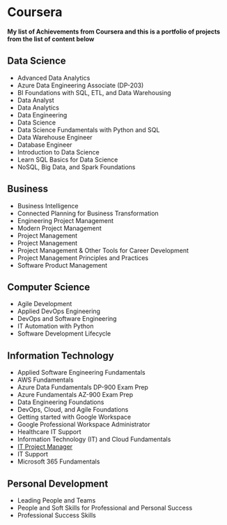 # Coursera
**My list of Achievements from Coursera and this is a portfolio of projects from the list of content below**
## Data Science
- Advanced Data Analytics
- Azure Data Engineering Associate (DP-203)
- BI Foundations with SQL, ETL, and Data Warehousing
- Data Analyst
- Data Analytics
- Data Engineering
- Data Science
- Data Science Fundamentals with Python and SQL
- Data Warehouse Engineer
- Database Engineer
- Introduction to Data Science
- Learn SQL Basics for Data Science
- NoSQL, Big Data, and Spark Foundations

## Business
- Business Intelligence
- Connected Planning for Business Transformation
- Engineering Project Management
- Modern Project Management
- Project Management
- Project Management
- Project Management & Other Tools for Career Development
- Project Management Principles and Practices
- Software Product Management

## Computer Science
- Agile Development
- Applied DevOps Engineering
- DevOps and Software Engineering
- IT Automation with Python
- Software Development Lifecycle

## Information Technology
- Applied Software Engineering Fundamentals
- AWS Fundamentals
- Azure Data Fundamentals DP-900 Exam Prep
- Azure Fundamentals AZ-900 Exam Prep
- Data Engineering Foundations
- DevOps, Cloud, and Agile Foundations
- Getting started with Google Workspace
- Google Professional Workspace Administrator
- Healthcare IT Support
- Information Technology (IT) and Cloud Fundamentals
- [IT Project Manager](https://github.com/bad25/Coursera/blob/main/IBMProjectManager.md)
- IT Support
- Microsoft 365 Fundamentals

## Personal Development
- Leading People and Teams
- People and Soft Skills for Professional and Personal Success
- Professional Success Skills
